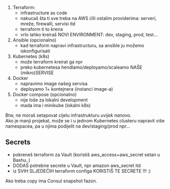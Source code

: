 


1. Terraform:
    - infrastructure as code
    - nakucaš šta ti sve treba na AWS i/ili ostalim providerima: serveri, mreže, firewalli, servisi itd
    - terraform ti to kreira
    - vrlo lahko kreiraš NOVI ENVIRONMENT: dev, staging, prod, test...
1. Ansible (opcionalno)
    - kad terraform napravi infrastructuru, sa ansible ju možemo iskonfigurisati
1. Kubernetes (k8s)
    - može terraform kreirat ga npr
    - preko kubernetesa hendlamo/deployamo/scaleamo NAŠE (mikro)SERVISE
1. Docker
    - napravimo image našeg servisa
    - deployamo 1+ kontejnera (instanci image-a)
1. Docker compose (opcionalno)
    - nije loše za lokalni development
    - mada ima i minikube (lokalni k8s)
    
Btw, ne moraš setapovat cijelu infrastrukturu *uvijek nanovo*.  
Ako je manji projekat, može se i u jednom Kubernetes clusteru napravit više namespacea,
pa u njima podijelit na dev/staging/prod npr...

## Secrets

- pokreneš terraform za Vault (koristiš aws_access+aws_secret setan u Bashu..)
- DODAŠ potrebne secrete u Vault, npr amazon aws_secret itd
- iz SVIH SLJEDEĆIH terraform configa KORISTIŠ TE SECRETE !!! :)

Ako treba copy ima Consul snapshot fazon.





